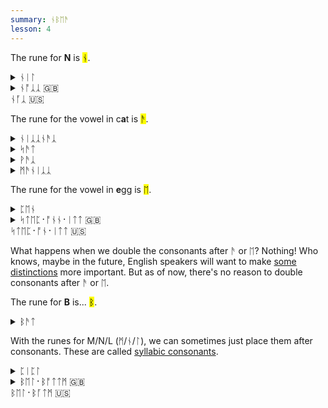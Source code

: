 ```yaml
---
summary: ᚾᛒᛖᚫ
lesson: 4
---
```


The rune for <strong>N</strong> is <mark>ᚾ</mark>.

<details>
    <summary>ᚾᛁᛚ</summary>
    <p>kneel</p>
</details>

<details>
    <summary>ᚾᚩᛣᛣ 🇬🇧<br>ᚾᚪᛣ 🇺🇸</summary>
    <p>nock</p>
</details>

The rune for the vowel in c<strong>a</strong>t is <mark>ᚫ</mark>.

<details>
    <summary>ᚾᛁᛣᛣᚾᚫᛣ</summary>
    <p>nicknack</p>
</details>

<details>
    <summary>ᛋᚫᛏ</summary>
    <p>sat</p>
</details>

<details>
    <summary>ᚹᚫᛣ</summary>
    <p>whack</p>
</details>

<details>
    <summary>ᛗᚫᚾᛁᛣᛣ</summary>
    <p>manic</p>
</details>

The rune for the vowel in <strong>e</strong>gg is <mark>ᛖ</mark>.

<details>
    <summary>ᛈᛖᚾ</summary>
    <p>pen</p>
</details>

<details>
    <summary>ᛋᛏᛖᛈ᛫ᚩᚾᚾ᛫ᛁᛏᛏ 🇬🇧<br>ᛋᛏᛖᛈ᛫ᚩᚾ᛫ᛁᛏᛏ 🇺🇸</summary>
    <p>step on it</p>
</details>

What happens when we double the consonants after ᚫ or ᛖ? Nothing! Who knows, maybe in the future, English speakers will want to make [some distinctions](https://en.wiktionary.org/wiki/bad-lad_split) more important. But as of now, there's no reason to double consonants after ᚫ or ᛖ.

The rune for <strong>B</strong> is... <mark>ᛒ</mark>.

<details>
    <summary>ᛒᚫᛏ</summary>
    <p>bat</p>
</details>

With the runes for M/N/L (ᛗ/ᚾ/ᛚ), we can sometimes just place them after consonants. These are called [syllabic consonants](https://en.wikipedia.org/wiki/Stress_and_vowel_reduction_in_English#Syllabic_consonants).

<details>
    <summary>ᛈᛁᛈᛚ</summary>
    <p>people</p>
</details>

<details>
    <summary>ᛒᛖᛚ᛫ᛒᚩᛏᛏᛗ 🇬🇧<br>ᛒᛖᛚ᛫ᛒᚪᛏᛗ 🇺🇸</summary>
    <p>bell bottom</p>
</details>
